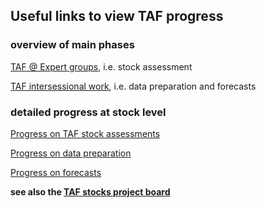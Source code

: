 
## Useful links to view TAF progress

### overview of main phases

[TAF @ Expert groups](https://github.com/ices-taf/doc/issues?q=label%3A%22Expert+Group+Work%22), i.e. stock assessment

[TAF intersessional work](https://github.com/ices-taf/doc/issues?q=label%3A%22Intersessional+Work%22), i.e. data preparation and forecasts

### detailed progress at stock level

[Progress on TAF stock assessments](https://github.com/ices-taf/doc/issues?q=label%3A%22TAF+stock+assessment%22)

[Progress on data preparation](https://github.com/ices-taf/doc/issues?q=label%3A%22TAF+data+preparation%22)

[Progress on forecasts](https://github.com/ices-taf/doc/issues?q=label%3A%22TAF+forecast%22)

**see also the [TAF stocks project board](https://github.com/ices-taf/doc/projects/2?fullscreen=true)**
